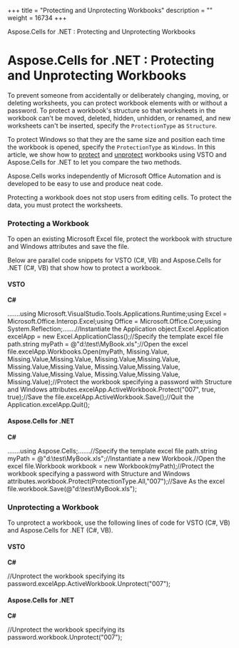 +++
title = "Protecting and Unprotecting Workbooks" 
description = "" 
weight = 16734 
+++

Aspose.Cells for .NET : Protecting and Unprotecting Workbooks  

# Aspose.Cells for .NET : Protecting and Unprotecting Workbooks


To prevent someone from accidentally or deliberately changing, moving, or deleting worksheets, you can protect workbook elements with or without a password. To protect a workbook's structure so that worksheets in the workbook can't be moved, deleted, hidden, unhidden, or renamed, and new worksheets can't be inserted, specify the `ProtectionType` as `Structure`.

To protect Windows so that they are the same size and position each time the workbook is opened, specify the `ProtectionType` as `Windows`. In this article, we show how to [protect](http://localhost:1313/cellsnet/developerguide/knowledgebase/migrationfrommicrosoftofficeautomationtoaspose/protecting+and+unprotecting+workbooks) and [unprotect](http://localhost:1313/cellsnet/developerguide/knowledgebase/migrationfrommicrosoftofficeautomationtoaspose/protecting+and+unprotecting+workbooks) workbooks using VSTO and Aspose.Cells for .NET to let you compare the two methods.

Aspose.Cells works independently of Microsoft Office Automation and is developed to be easy to use and produce neat code.

Protecting a workbook does not stop users from editing cells. To protect the data, you must protect the worksheets.

### Protecting a Workbook

To open an existing Microsoft Excel file, protect the workbook with structure and Windows attributes and save the file.

Below are parallel code snippets for VSTO (C#, VB) and Aspose.Cells for .NET (C#, VB) that show how to protect a workbook.

#### VSTO

**C#**

.......using Microsoft.VisualStudio.Tools.Applications.Runtime;using Excel = Microsoft.Office.Interop.Excel;using Office = Microsoft.Office.Core;using System.Reflection;.......//Instantiate the Application object.Excel.Application excelApp = new Excel.ApplicationClass();//Specify the template excel file path.string myPath = @"d:\\test\\MyBook.xls";//Open the excel file.excelApp.Workbooks.Open(myPath, Missing.Value, Missing.Value,Missing.Value, Missing.Value,Missing.Value, Missing.Value,Missing.Value, Missing.Value,Missing.Value, Missing.Value,Missing.Value, Missing.Value,Missing.Value, Missing.Value);//Protect the workbook specifying a password with Structure and Windows attributes.excelApp.ActiveWorkbook.Protect("007", true, true);//Save the file.excelApp.ActiveWorkbook.Save();//Quit the Application.excelApp.Quit(); 

#### Aspose.Cells for .NET

**C#**

.......using Aspose.Cells;.......//Specify the template excel file path.string myPath = @"d:\\test\\MyBook.xls";//Instantiate a new Workbook.//Open the excel file.Workbook workbook = new Workbook(myPath);//Protect the workbook specifying a password with Structure and Windows attributes.workbook.Protect(ProtectionType.All,"007");//Save As the excel file.workbook.Save(@"d:\\test\\MyBook.xls"); 

### Unprotecting a Workbook

To unprotect a workbook, use the following lines of code for VSTO (C#, VB) and Aspose.Cells for .NET (C#, VB).

#### VSTO

**C#**

//Unprotect the workbook specifying its password.excelApp.ActiveWorkbook.Unprotect("007"); 

#### Aspose.Cells for .NET

**C#**

//Unprotect the workbook specifying its password.workbook.Unprotect("007"); 


